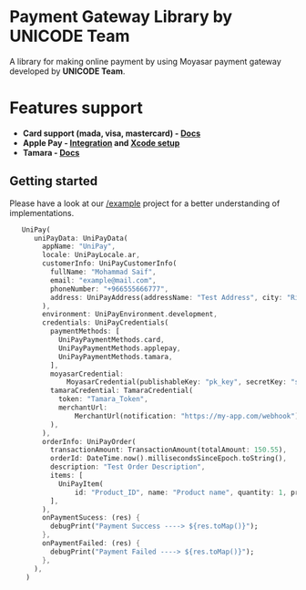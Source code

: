 # Payment Gateway Library by **UNICODE Team**

A library for making online payment by using Moyasar payment gateway developed by **UNICODE Team**.

# **Features support**

- **Card support (mada, visa, mastercard) - [Docs](https://moyasar.com/docs/api/#api-keys)**
- **Apple Pay - [Integration](https://help.moyasar.com/en/article/moyasar-dashboard-apple-pay-certificate-activation-9l6sd5/) and [Xcode setup](https://help.apple.com/xcode/mac/9.3/#/deva43983eb7?sub=dev44ce8ef13)**
- **Tamara - [Docs](https://docs.tamara.co/introduction/)**

## Getting started

Please have a look at our [/example](https://pub.dev/packages/uni_pay/example) project for a better understanding of implementations.

```dart
   UniPay(
      uniPayData: UniPayData(
        appName: "UniPay",
        locale: UniPayLocale.ar,
        customerInfo: UniPayCustomerInfo(
          fullName: "Mohammad Saif",
          email: "example@mail.com",
          phoneNumber: "+966555666777",
          address: UniPayAddress(addressName: "Test Address", city: "Riyadh"),
        ),
        environment: UniPayEnvironment.development,
        credentials: UniPayCredentials(
          paymentMethods: [
            UniPayPaymentMethods.card,
            UniPayPaymentMethods.applepay,
            UniPayPaymentMethods.tamara,
          ],
          moyasarCredential:
              MoyasarCredential(publishableKey: "pk_key", secretKey: "sk_key"),
          tamaraCredential: TamaraCredential(
            token: "Tamara_Token",
            merchantUrl:
                MerchantUrl(notification: "https://my-app.com/webhook"),
          ),
        ),
        orderInfo: UniPayOrder(
          transactionAmount: TransactionAmount(totalAmount: 150.55),
          orderId: DateTime.now().millisecondsSinceEpoch.toString(),
          description: "Test Order Description",
          items: [
            UniPayItem(
                id: "Product_ID", name: "Product name", quantity: 1, price: 50)
          ],
        ),
        onPaymentSucess: (res) {
          debugPrint("Payment Success ----> ${res.toMap()}");
        },
        onPaymentFailed: (res) {
          debugPrint("Payment Failed ----> ${res.toMap()}");
        },
      ),
    )
```
